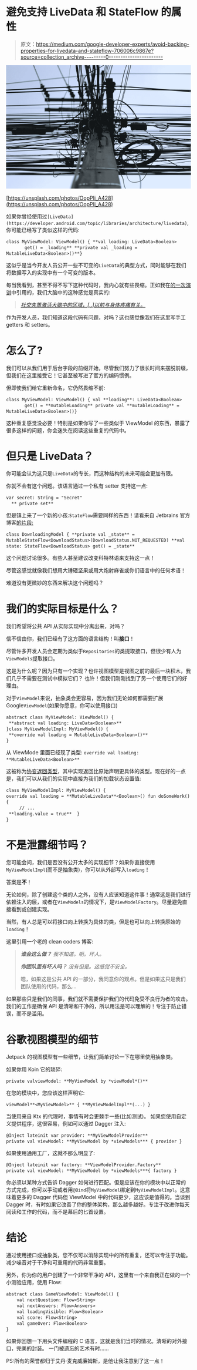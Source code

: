 # 避免支持 LiveData 和 StateFlow 的属性

> 原文：<https://medium.com/google-developer-experts/avoid-backing-properties-for-livedata-and-stateflow-706006c9867e?source=collection_archive---------0----------------------->

![](img/65e785f18de90f05e608fc998243252e.png)

[https://unsplash.com/photos/OopPIi_A428](https://unsplash.com/photos/OopPIi_A428)

如果你曾经使用过`[LiveData](https://developer.android.com/topic/libraries/architecture/livedata)`,你可能已经写了类似这样的代码:

```
class MyViewModel: ViewModel() { **val loading: LiveData<Boolean>
       get() = _loading** **private val _loading = MutableLiveData<Boolean>()**}
```

这似乎是当今开发人员公开一些不可变的`LiveData`的典型方式，同时能够在我们将数据写入的实现中有一个可变的版本。

每当我看到，甚至不得不写下这种代码时，我内心就有些畏缩。正如我在[的一次演讲](https://speakerdeck.com/dpreussler/take-your-kotlin-to-the-next-step-abandon-what-youve-learned-in-java)中引用的，我们大脑中的这种感觉是真实的:

> [*社交失策激活大脑中的区域，[..]以前与身体疼痛有关。*](https://sciencephenomena.wordpress.com/2015/05/10/the-neurological-aspect-of-cringing/)

作为开发人员，我们知道这段代码有问题，对吗？这也感觉像我们在这里写手工 getters 和 setters。

# 怎么了?

我们可以从我们用于后台字段的前缀开始，尽管我们努力了很长时间来摆脱前缀，但我们在这里接受它！它甚至被写进了官方的编码惯例。

但即使我们给它重新命名，它仍然畏缩不前:

```
class MyViewModel: ViewModel() { val **loading**: LiveData<Boolean>
       get() = **mutableLoading** private val **mutableLoading** = MutableLiveData<Boolean>()}
```

这种重复感觉没必要！特别是如果你写了一些类似于 ViewModel 的东西，暴露了很多这样的问题，你会迷失在阅读这些重复的代码中。

# 但只是 LiveData？

你可能会认为这只是`LiveData`的专长，而这种结构的未来可能会更加有限。

你就不会有这个问题。该语言通过一个私有 setter 支持这一点:

```
var secret: String = "Secret"
  ** private set**
```

但是镇上来了一个新的小孩:`StateFlow`需要同样的东西！请看来自 Jetbrains 官方博客[的片段:](https://blog.jetbrains.com/kotlin/2020/10/kotlinx-coroutines-1-4-0-introducing-stateflow-and-sharedflow/)

```
class DownloadingModel { **private val _state** = MutableStateFlow<DownloadStatus>(DownloadStatus.NOT_REQUESTED) **val state: StateFlow<DownloadStatus> get() = _state**
```

这个问题讨论很多。有些人甚至建议改变科特林语来支持这一点！

尽管这感觉就像我们想用大锤砸坚果或用大炮射麻雀或你们语言中的任何术语！

难道没有更微妙的东西来解决这个问题吗？

# 我们的实际目标是什么？

我们希望将公共 API 从实际实现中分离出来，对吗？

信不信由你，我们已经有了这方面的语言结构！叫**接口**！

尽管许多开发人员会定期为类似于`Repositories`的类提取接口，但很少有人为`ViewModels`提取接口。

这是为什么呢？因为只有一个实现？也许视图模型是视图之前的最后一块积木，我们几乎不需要在测试中模拟它们？
也许！但我们刚刚找到了另一个使用它们的好理由。

对于`ViewModel`来说，抽象类会更容易，因为我们无论如何都需要扩展 Google`ViewModel`(如果你愿意，你可以使用接口)

```
abstract class MyViewModel: ViewModel() {
 **abstract val loading: LiveData<Boolean>**
}class MyViewModelImpl: MyViewModel() {
 **override val loading = MutableLiveData<Boolean>()**
}
```

从 ViewMode 里面已经现了类型:
`override val loading: **MutableLiveData<Boolean>**`

这被称为[协变返回类型](https://en.wikipedia.org/wiki/Covariant_return_type#:~:text=In%20object%2Doriented%20programming%2C%20a,is%20overridden%20in%20a%20subclass.&text=This%20usually%20implies%20that%20the,type%20of%20the%20overridden%20method.)，其中实现返回比原始声明更具体的类型。现在好的一点是，我们可以从我们的实现中直接为我们的加载状态设置值:

```
class MyViewModelImpl: MyViewModel() {
override val loading = **MutableLiveData**<Boolean>() fun doSomeWork() {
     // ...
 **loading.value = true**  }
}
```

# 不是泄露细节吗？

您可能会问，我们是否没有公开太多的实现细节？如果你直接使用`MyViewModelImpl`(而不是抽象类)，你可以从外部写入`loading`！

答案是**不**！

无论如何，除了创建这个类的人之外，没有人应该知道这件事！通常这是我们进行依赖注入的层，或者在`ViewModels`的情况下，是`ViewModelFactory`。尽量避免直接看到或创建实现。

当然，有人总是可以将接口向上转换为具体的类，但是也可以向上转换原始的`loading`！

这里引用一个老的 clean coders 博客:

> ***谁会这么做？*** *我不知道。呃。坏人。*
> 
> ***你团队里有坏人吗？*** *没有但是。这感觉不安全。*
> 
> 嗯，如果这是公共 API 的一部分，我同意你的观点。但是如果这只是我们团队使用的代码，那么…

如果那些只是我们的同事，我们就不需要保护我们的代码免受不良行为者的攻击。我们的工作是确保 API 是清晰和干净的，所以用法是可以理解的！专注于防止错误，而不是滥用。

# 谷歌视图模型的细节

Jetpack 的视图模型有一些细节，让我们简单讨论一下在哪里使用抽象类。

如果你用 Koin 它的琐碎:

```
private valviewModel: **MyViewModel by *viewModel*()**
```

在您的模块中，您应该这样声明它:

```
viewModel**<MyViewModel>** { **MyViewModelImpl**(...) }
```

当使用来自 Ktx 的代理时，事情有时会更棘手一些(比如测试)。
如果您使用自定义提供程序，这很容易，例如可以通过 Dagger 注入:

```
@Inject lateinit var provider: **MyViewModelProvider**
private val viewModel: **MyViewModel by *viewModels*** { provider }
```

如果使用通用工厂，这就不那么明显了:

```
@Inject lateinit var factory: **ViewModelProvider.Factory**
private val viewModel: **MyViewModel by *viewModels***{ factory }
```

你必须以某种方式告诉 Dagger 如何进行匹配。但是应该在你的模块中以正常的方式完成，你可以手动或者用`@Bind`将`MyViewModel`绑定到`MyViewModelImpl`。这意味着更多的 Dagger 代码但 ViewModel 中的代码更少，这应该是值得的。当谈到 Dagger 时，有时如果它改善了你的整体架构，那么越多越好。专注于改进你每天阅读和工作的代码，而不是幕后的匕首设置。

# 结论

通过使用接口或抽象类，您不仅可以消除实现中的所有重复，还可以专注于功能。减少噪音对于干净和可重用的代码非常重要。

另外，你为你的用户创建了一个非常干净的 API，这里有一个来自我正在做的一个小测验应用，使用 Flow:

```
abstract class GameViewModel: ViewModel() {
    val nextQuestion: Flow<String>
    val nextAnswers: Flow<Answers>
    val loadingVisible: Flow<Boolean>
    val score: Flow<String>
    val gameOver: Flow<Boolean>
}
```

如果你回想一下用头文件编程的 C 语言，这就是我们当时的情况。清晰的对外接口，完美的封装。
一门被遗忘的艺术有时……

PS:所有的荣誉都归于艾丹·麦克威廉姆斯，是他让我注意到了这一点！